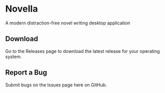 # Novella

A modern distraction-free novel writing desktop application

## Download

Go to the Releases page to download the latest release for your operating system.

## Report a Bug

Submit bugs on the Issues page here on GitHub.
